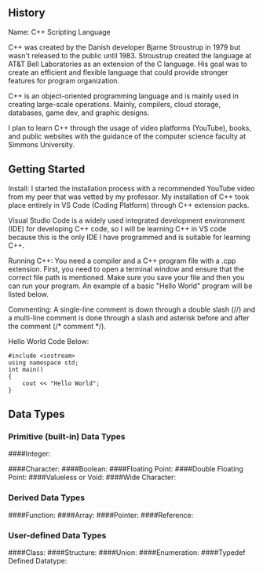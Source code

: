 ## History
Name: C++ Scripting Language

C++ was created by the Danish developer Bjarne Stroustrup in 1979 but wasn't released to the public until 1983. Stroustrup created the language at AT&T Bell Laboratories as an extension of the C language. His goal was to create an efficient and flexible language that could provide stronger features for program organization. 

C++ is an object-oriented programming language and is mainly used in creating large-scale operations. Mainly, compilers, cloud storage, databases, game dev, and graphic designs.

I plan to learn C++ through the usage of video platforms (YouTube), books, and public websites with the guidance of the computer science faculty at Simmons University.

## Getting Started

Install: I started the installation process with a recommended YouTube video from my peer that was vetted by my professor. My installation of C++ took place entirely in VS Code (Coding Platform) through C++ extension packs. 

Visual Studio Code is a widely used integrated development environment (IDE) for developing C++ code, so I will be learning C++ in VS code because this is the only IDE I have programmed and is suitable for learning C++.

Running C++: You need a compiler and a C++ program file with a .cpp extension. First, you need to open a terminal window and ensure that the correct file path is mentioned. Make sure you save your file and then you can run your program. An example of a basic "Hello World" program will be listed below. 

Commenting: A single-line comment is down through a double slash (//) and a multi-line comment is done through a slash and asterisk before and after the comment (/* comment */). 

Hello World Code Below:
```
#include <iostream>
using namespace std;
int main()
{
    cout << "Hello World";
}
```

## Data Types

### Primitive (built-in) Data Types

####Integer:


####Character:
####Boolean:
####Floating Point:
####Double Floating Point:
####Valueless or Void:
####Wide Character:

### Derived Data Types

####Function:
####Array:
####Pointer:
####Reference:

### User-defined Data Types

####Class:
####Structure:
####Union:
####Enumeration:
####Typedef Defined Datatype:



